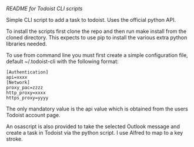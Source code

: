 _README for Todoist CLI scripts_

Simple CLI script to add a task to todoist.   Uses the official python API.

To install the scripts first clone the repo and then run make install from 
the cloned directory.   This expects to use pip to install the various extra
python libraries needed.

To use from command line you must first create a simple configuration file, 
default ~/.todoist-cli with the following format:

    [Authentication]
    api=xxxx
    [Network]
    proxy_pac=zzzz
    http_proxy=xxxx
    https_proxy=yyyy

The only mandatory value is the api value which is obtained from the users
Todoist account page.

An osascript is also provided to take the selected Outlook message and create
a task in Todoist via the python script.   I use Alfred to map to a key stroke.


